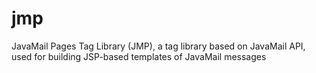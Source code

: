 jmp
===

JavaMail Pages Tag Library (JMP), a tag library based on JavaMail API, used for building JSP-based templates of JavaMail messages